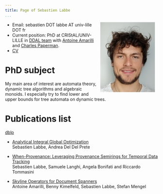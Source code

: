 ```yaml
---
title: Page of Sebastien Labbe
...
```


<img src="images/moi2.jpg" style="width:180px; margin-right:10px; float:right;" alt="ID">

* Email: sebastien DOT labbe AT univ-lille DOT fr
* Current position: PhD at CRIStAL/UNIV-LILLE in [DDAL team](https://ddal.inria.fr/) with [Antoine Amarilli](https://a3nm.net/) and [Charles Paperman](https://paperman.name/). 
* [CV](pdfs/cv.pdf)

# PhD subject

My main area of interest are automata theory, dynamic tree algorithms and algebraic monoids.
I especially try to find lower and upper bounds for tree automata on dynamic trees.

# Publications list

[dblp](https://dblp.org/pid/344/5949.html)

* [Analytical Integral Global Optimization](https://proceedings.mlr.press/v283/labbe25a.html) 
<br/>Sebastien Labbe, Andrea Del Del Prete

* [When-Provenance: Leveraging Provenance Semirings for Temporal Data Tracking](https://ceur-ws.org/Vol-3954/paper6243.pdf)
<br/>Sebastien Labbe, Samuele Langhi, Angela Bonifati and Riccardo Tommasini

* [Skyline Operators for Document Spanners](https://drops.dagstuhl.de/entities/document/10.4230/LIPIcs.ICDT.2024.7)
<br/>Antoine Amarilli, Benny Kimelfeld, Sebastien Labbe, Stefan Mengel 


